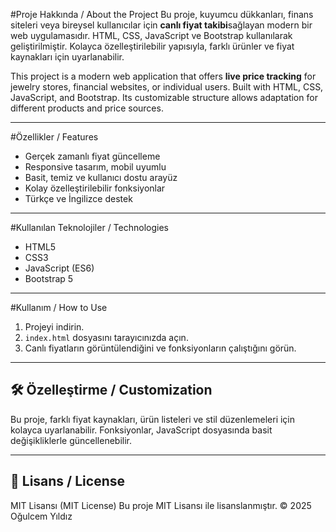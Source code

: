 #Proje Hakkında / About the Project
Bu proje, kuyumcu dükkanları, finans siteleri veya bireysel kullanıcılar için **canlı fiyat takibi**sağlayan modern bir web uygulamasıdır.
HTML, CSS, JavaScript ve Bootstrap kullanılarak geliştirilmiştir.
Kolayca özelleştirilebilir yapısıyla, farklı ürünler ve fiyat kaynakları için uyarlanabilir.

This project is a modern web application that offers **live price tracking** for jewelry stores, financial websites, or individual users.
Built with HTML, CSS, JavaScript, and Bootstrap.
Its customizable structure allows adaptation for different products and price sources.

---

#Özellikler / Features
- Gerçek zamanlı fiyat güncelleme
- Responsive tasarım, mobil uyumlu
- Basit, temiz ve kullanıcı dostu arayüz
- Kolay özelleştirilebilir fonksiyonlar
- Türkçe ve İngilizce destek

---

#Kullanılan Teknolojiler / Technologies
- HTML5
- CSS3
- JavaScript (ES6)
- Bootstrap 5

---

#Kullanım / How to Use
1. Projeyi indirin.
2. `index.html` dosyasını tarayıcınızda açın.
3. Canlı fiyatların görüntülendiğini ve fonksiyonların çalıştığını görün.

---

## 🛠 Özelleştirme / Customization
Bu proje, farklı fiyat kaynakları, ürün listeleri ve stil düzenlemeleri için kolayca uyarlanabilir.
Fonksiyonlar, JavaScript dosyasında basit değişikliklerle güncellenebilir.

---

## 📜 Lisans / License
MIT Lisansı (MIT License)
Bu proje MIT Lisansı ile lisanslanmıştır.
© 2025 Oğulcem Yıldız
